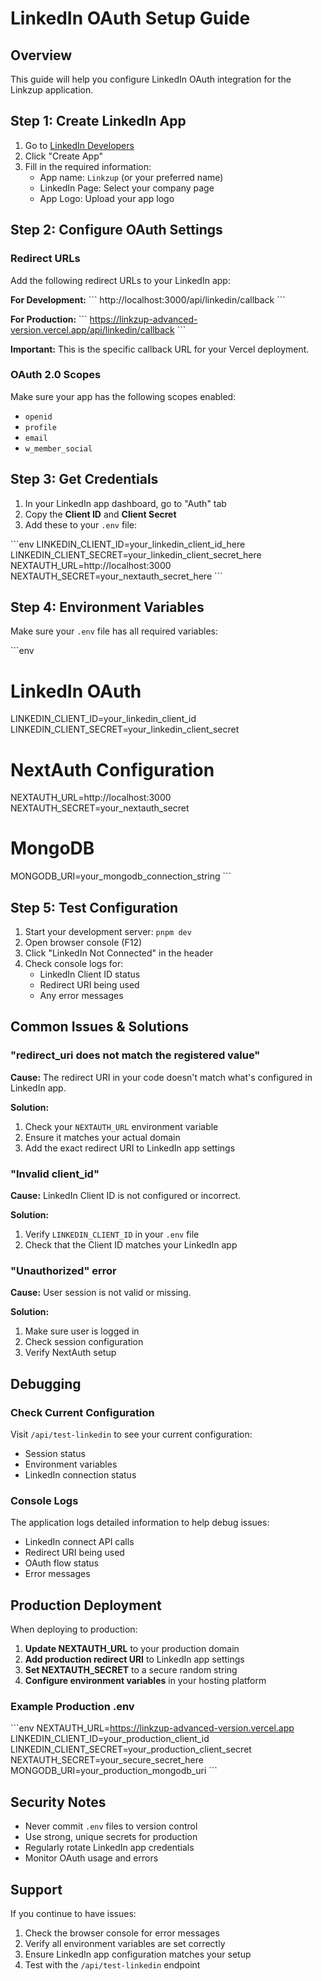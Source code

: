 # LinkedIn OAuth Setup Guide

## Overview
This guide will help you configure LinkedIn OAuth integration for the Linkzup application.

## Step 1: Create LinkedIn App

1. Go to [LinkedIn Developers](https://www.linkedin.com/developers/)
2. Click "Create App"
3. Fill in the required information:
   - App name: `Linkzup` (or your preferred name)
   - LinkedIn Page: Select your company page
   - App Logo: Upload your app logo

## Step 2: Configure OAuth Settings

### Redirect URLs
Add the following redirect URLs to your LinkedIn app:

**For Development:**
\`\`\`
http://localhost:3000/api/linkedin/callback
\`\`\`

**For Production:**
\`\`\`
https://linkzup-advanced-version.vercel.app/api/linkedin/callback
\`\`\`

**Important:** This is the specific callback URL for your Vercel deployment.

### OAuth 2.0 Scopes
Make sure your app has the following scopes enabled:
- `openid`
- `profile`
- `email`
- `w_member_social`

## Step 3: Get Credentials

1. In your LinkedIn app dashboard, go to "Auth" tab
2. Copy the **Client ID** and **Client Secret**
3. Add these to your `.env` file:

\`\`\`env
LINKEDIN_CLIENT_ID=your_linkedin_client_id_here
LINKEDIN_CLIENT_SECRET=your_linkedin_client_secret_here
NEXTAUTH_URL=http://localhost:3000
NEXTAUTH_SECRET=your_nextauth_secret_here
\`\`\`

## Step 4: Environment Variables

Make sure your `.env` file has all required variables:

\`\`\`env
# LinkedIn OAuth
LINKEDIN_CLIENT_ID=your_linkedin_client_id
LINKEDIN_CLIENT_SECRET=your_linkedin_client_secret

# NextAuth Configuration
NEXTAUTH_URL=http://localhost:3000
NEXTAUTH_SECRET=your_nextauth_secret

# MongoDB
MONGODB_URI=your_mongodb_connection_string
\`\`\`

## Step 5: Test Configuration

1. Start your development server: `pnpm dev`
2. Open browser console (F12)
3. Click "LinkedIn Not Connected" in the header
4. Check console logs for:
   - LinkedIn Client ID status
   - Redirect URI being used
   - Any error messages

## Common Issues & Solutions

### "redirect_uri does not match the registered value"
**Cause:** The redirect URI in your code doesn't match what's configured in LinkedIn app.

**Solution:**
1. Check your `NEXTAUTH_URL` environment variable
2. Ensure it matches your actual domain
3. Add the exact redirect URI to LinkedIn app settings

### "Invalid client_id"
**Cause:** LinkedIn Client ID is not configured or incorrect.

**Solution:**
1. Verify `LINKEDIN_CLIENT_ID` in your `.env` file
2. Check that the Client ID matches your LinkedIn app

### "Unauthorized" error
**Cause:** User session is not valid or missing.

**Solution:**
1. Make sure user is logged in
2. Check session configuration
3. Verify NextAuth setup

## Debugging

### Check Current Configuration
Visit `/api/test-linkedin` to see your current configuration:
- Session status
- Environment variables
- LinkedIn connection status

### Console Logs
The application logs detailed information to help debug issues:
- LinkedIn connect API calls
- Redirect URI being used
- OAuth flow status
- Error messages

## Production Deployment

When deploying to production:

1. **Update NEXTAUTH_URL** to your production domain
2. **Add production redirect URI** to LinkedIn app settings
3. **Set NEXTAUTH_SECRET** to a secure random string
4. **Configure environment variables** in your hosting platform

### Example Production .env
\`\`\`env
NEXTAUTH_URL=https://linkzup-advanced-version.vercel.app
LINKEDIN_CLIENT_ID=your_production_client_id
LINKEDIN_CLIENT_SECRET=your_production_client_secret
NEXTAUTH_SECRET=your_secure_secret_here
MONGODB_URI=your_production_mongodb_uri
\`\`\`

## Security Notes

- Never commit `.env` files to version control
- Use strong, unique secrets for production
- Regularly rotate LinkedIn app credentials
- Monitor OAuth usage and errors

## Support

If you continue to have issues:
1. Check the browser console for error messages
2. Verify all environment variables are set correctly
3. Ensure LinkedIn app configuration matches your setup
4. Test with the `/api/test-linkedin` endpoint
